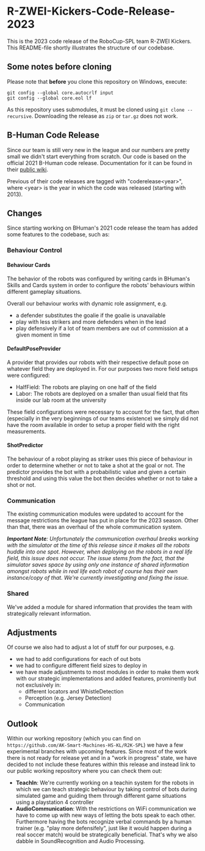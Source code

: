 # R-ZWEI-Kickers-Code-Release-2023
This is the 2023 code release of the RoboCup-SPL team R-ZWEI Kickers. This README-file shortly illustrates the structure of our codebase.

## Some notes before cloning

Please note that **before** you clone this repository on Windows, execute:
```
git config --global core.autocrlf input
git config --global core.eol lf
```

As this repository uses submodules, it must be cloned using `git clone --recursive`. Downloading the release as `zip` or `tar.gz` does not work.

## B-Human Code Release

Since our team is still very new in the league and our numbers are pretty small we didn't start everything from scratch. Our code is based on the official 2021 B-Human code release. Documentation for it can be found in their [public wiki](https://wiki.b-human.de/coderelease2021/).

Previous of their code releases are tagged with "coderelease&lt;year&gt;", where &lt;year&gt; is the year in which the code was released (starting with 2013).

## Changes

Since starting working on BHuman's 2021 code release the team has added some features to the codebase, such as:

### Behaviour Control

#### Behaviour Cards

The behavior of the robots was configured by writing cards in BHuman's Skills and Cards system in order to configure the robots' behaviours within different gameplay situations. 

Overall our behaviour works with dynamic role assignment, e.g.
- a defender substitutes the goalie if the goalie is unavailable
- play with less strikers and more defenders when in the lead
- play defensively if a lot of team members are out of commission at a given moment in time

#### DefaultPoseProvider

A provider that provides our robots with their respective default pose on whatever field they are deployed in. For our purposes two more field setups were configured:
- HalfField: The robots are playing on one half of the field
- Labor: The robots are deployed on a smaller than usual field that fits inside our lab room at the university

These field configurations were necessary to account for the fact, that often (especially in the very beginnings of our teams existence) we simply did not have the room available in order to setup a proper field with the right measurements. 

#### ShotPredictor

The behaviour of a robot playing as striker uses this piece of behaviour in order to determine whether or not to take a shot at the goal or not. The predictor provides the bot with a probabilistic value and given a certain threshold and using this value the bot then decides whether or not to take a shot or not. 

### Communication

The existing communication modules were updated to account for the message restrictions the league has put in place for the 2023 season. Other than that, there was an overhaul of the whole communication system.

***Important Note**: Unfortunately the communication overhaul breaks working with the simulator at the time of this release since it makes all the robots huddle into one spot. However, when deploying on the robots in a real life field, this issue does not occur.
The issue stems from the fact, that the simulator saves space by using only one instance of shared information amongst robots while in real life each robot of course has their own instance/copy of that. We're currently investigating and fixing the issue.*

### Shared

We've added a module for shared information that provides the team with strategically relevant information.

## Adjustments

Of course we also had to adjust a lot of stuff for our purposes, e.g.
- we had to add configurations for each of out bots
- we had to configure different field sizes to deploy in
- we have made adjustments to most modules in order to make them work with our strategic implementations and added features, prominently but not exclusively in:
    - different locators and WhistleDetection
    - Perception (e.g. Jersey Detection)
    - Communication

## Outlook

Within our working repository (which you can find on `https://github.com/AK-Smart-Machines-HS-KL/R2K-SPL`) we have a few experimental branches with upcoming features. Since most of the work there is not ready for release yet and in a "work in progress" state, we have decided to not include these features within this release and instead link to our public working repository where you can check them out:
- **TeachIn**: We're currently working on a teachin system for the robots in which we can teach strategic behaviour by taking control of bots during simulated game and guiding them through different game situations using a playstation 4 controller
- **AudioCommunication**: With the restrictions on WiFi communication we have to come up with new ways of letting the bots speak to each other. Furthermore having the bots recognize verbal commands by a human trainer (e.g. "play more defensifely", just like it would happen during a real soccer match) would be strategically beneficial. That's why we also dabble in SoundRecognition and Audio Processing.